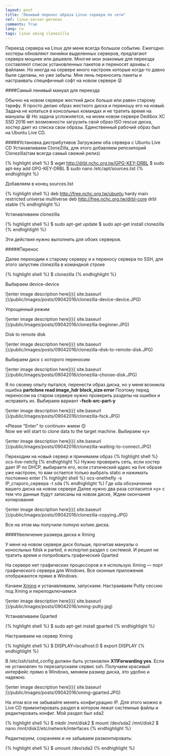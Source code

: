 ```yaml
---
layout: post
title: "Ленивый перенос образа Linux сервера по сети"
ref: linux-server-perenos
comments: True
lang: ru
tags: linux xming clonezilla
---
```


Переезд сервера на Linux для меня всегда большое событие. Ежегодно хостеры обновляют линейки выделенных серверов, предлагают сервера мощнее или дешевле. 
Многие мои знакомые для переезда составляют список установленных пакетов и переносят архивы с файлами. Но иногда на сервере много настроек которые когда-то давно были сделаны, но уже забыты.
Мне лень переносить пакеты и настраивать специфичный софт на новом сервере :stuck_out_tongue_winking_eye:

####Самый ленивый мануал для переезда

Обычно на новом сервере жесткий диск больше или равен старому тарифу. Я просто делаю образ жесткого диска и переношу его на новый.
Задача не копаться в консольных командах и не тратить время на мануалы :laughing: Но задача усложняется, на моем новом сервере Dedibox XC SSD 2016 нет возможности загрузить свой образ ISO rescue диска, хостер дает из списка свои образы. Единственный рабочий образ был на Ubuntu Live CD.

#####Установка дистрибутивов
Загружаем оба сервера с Ubuntu Live CD
Устанавливаем CloneZilla, для этого добавляем репозиторий Clonezilla(там всегда самый свежий релиз)

{% highlight shell %}
$ wget http://drbl.nchc.org.tw/GPG-KEY-DRBL
$ sudo apt-key add GPG-KEY-DRBL
$ sudo nano /etc/apt/sources.list
{% endhighlight %}

Добавляем в конец sources.list   

{% highlight shell %}
deb http://free.nchc.org.tw/ubuntu hardy main restricted universe multiverse
deb http://free.nchc.org.tw/drbl-core drbl stable
{% endhighlight %}

Устанавливаем clonezilla

{% highlight shell %}
$ sudo apt-get update
$ sudo apt-get install clonezilla
{% endhighlight %}

Эти действия нужно выполнить для обоих серверов. 

#####Перенос

Далее переходим к старому серверу и к переносу сервера по SSH, для этого запустим clonezilla в командной строке
   
{% highlight shell %}
$ clonezilla
{% endhighlight %}

Выбираем device-device

![enter image description here]({{ site.baseurl }}/public/images/posts/09042016/clonezilla-device-device.JPG)

Упрощенный режим

![enter image description here]({{ site.baseurl }}/public/images/posts/09042016/clonezilla-beginner.JPG)

Disk to remote disk

![enter image description here]({{ site.baseurl }}/public/images/posts/09042016/clonezilla-disk-to-remote-disk.JPG)

Выбираем диск с которого переносим

![enter image description here]({{ site.baseurl }}/public/images/posts/09042016/clonezilla-choose-disk.JPG)

Я по своему опыту пытался, перенести образ диска, но у меня возникла ошибка **partclone read image_hdr block_size error**
Поэтому перед переносом на старом сервере нужно проверить разделы на ошибки и исправить их.
Выбираем вариант **-fsck-src-part-y**

![enter image description here]({{ site.baseurl }}/public/images/posts/09042016/clonezilla-fsck.JPG)

«Please "Enter" to continue» жмем :blush:<br>
Now we will start to clone data to the target machine. Выбираем «y»

![enter image description here]({{ site.baseurl }}/public/images/posts/09042016/clonezilla-waiting-to-connect.JPG)

Переходим на новый сервер и принимаем образ
{% highlight shell %}
ocs-live-netcfg
{% endhighlight %}
Нужно проверить сеть, если хостер дает IP по DHCP, выбираете его, если статический адрес на live образе уже настроен, то вам остается только выбрать static и нажимать постоянно enter
{% highlight shell %}
ocs-onethefly -s IP_старого_сервера -t sda
{% endhighlight %}
Где sda обозначение вашего диска на новом сервере
Далее нужно два раза согласится «y» с тем что данные будут записаны на новом диске, Ждем окончания копирования

![enter image description here]({{ site.baseurl }}/public/images/posts/09042016/clonezilla-copying.JPG)

Все на этом мы получили полную копию диска.

####Увеличение размера диска и Xming

У меня на новом сервере диск больше, прочитав мануалы о коносльных fdisk и parted, я испортил раздел с системой. И решил не тратить время и попробовать графический Gparted

На сервере нет графических процессоров и я использую Xming — порт графического сервера для Windows. Все оконные приложения отображаются прямо в Windows.

Качаем [Xming](https://sourceforge.net/projects/xming/files/latest/download?source=files) и устанавливаем, запускаем.
Настраиваем Putty сессию под Xming и переподключаемся

![enter image description here]({{ site.baseurl }}/public/images/posts/09042016/xming-putty.jpg)

Устанавливаем Gparted

{% highlight shell %}
$ sudo apt-get install gparted
{% endhighlight %}

Настраиваем на сервер Xming

{% highlight shell %}
$ DISPLAY=localhost:0
$ export DISPLAY
{% endhighlight %}

В /etc/ssh/sshd_config должен быть установлен **X11Forwarding yes**. Если не установлен то перезапускаем сервис ssh. Получаем красивый интерфейс прямо в Windows, меняем размер диска, это удобно и надежно.

![enter image description here]({{ site.baseurl }}/public/images/posts/09042016/xming-gparted.JPG)

На этом все не забывайте менять конфигурацию IP. Для этого можно в Live CD примонтировать раздел в котором лежат системные файлы и редактировать конфиг. Мой раздел был sda2

{% highlight shell %}
$ mkdir /mnt/disk2
$ mount /dev/sda2 /mnt/disk2
$ nano /mnt/disk2/etc/network/interfaces
{% endhighlight %}
	
Редактируем, сохраняем и не забываем размонтировать:

{% highlight shell %}
$ umount /dev/sda2
{% endhighlight %}
